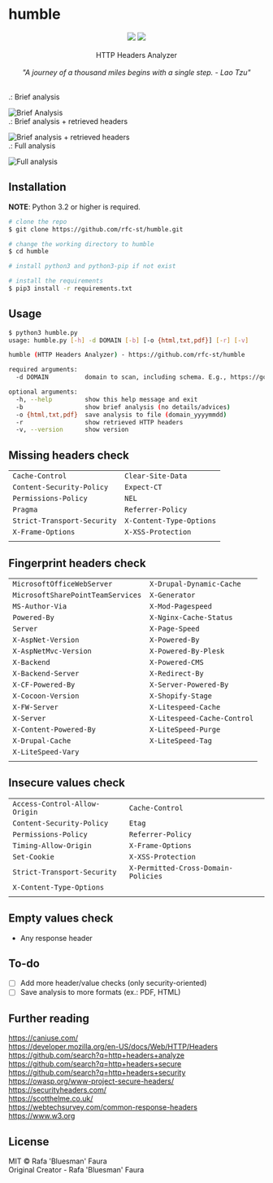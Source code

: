 # humble

<p align=center>
<a target="_blank" href="https://www.python.org/downloads/" title="Python version"><img src="https://img.shields.io/badge/python-%3E=_3.2-green.svg"></a>
<a target="_blank" href="LICENSE" title="License: MIT"><img src="https://img.shields.io/badge/License-MIT-blue.svg"></a>
<br />
<br />
HTTP Headers Analyzer<br />
<br />
<i>"A journey of a thousand miles begins with a single step. - Lao Tzu"</i>
</p>
<br />
.: Brief analysis<br />
<p></p>
<img src="https://github.com/rfc-st/humble/blob/master/screenshots/humble_b_20200911.JPG" alt="Brief Analysis">
<br />
.: Brief analysis + retrieved headers<br />
<p></p>
<img src="https://github.com/rfc-st/humble/blob/master/screenshots/humble_br_20200911.JPG" alt="Brief analysis + retrieved headers">
<br />
.: Full analysis<br />
<p></p>
<img src="https://github.com/rfc-st/humble/blob/master/screenshots/humble_20200911.JPG" alt="Full analysis">
<br />

## Installation

**NOTE**: Python 3.2 or higher is required.

```bash
# clone the repo
$ git clone https://github.com/rfc-st/humble.git

# change the working directory to humble
$ cd humble

# install python3 and python3-pip if not exist

# install the requirements
$ pip3 install -r requirements.txt
```

## Usage

```bash
$ python3 humble.py
usage: humble.py [-h] -d DOMAIN [-b] [-o {html,txt,pdf}] [-r] [-v]

humble (HTTP Headers Analyzer) - https://github.com/rfc-st/humble

required arguments:
  -d DOMAIN          domain to scan, including schema. E.g., https://google.com

optional arguments:
  -h, --help         show this help message and exit
  -b                 show brief analysis (no details/advices)
  -o {html,txt,pdf}  save analysis to file (domain_yyyymmdd)
  -r                 show retrieved HTTP headers
  -v, --version      show version
```

## Missing headers check
|||
| ------------- | ------------- |
| `Cache-Control`| `Clear-Site-Data` |
| `Content-Security-Policy` | `Expect-CT` |
| `Permissions-Policy` | `NEL` | 
| `Pragma` | `Referrer-Policy` |
| `Strict-Transport-Security` | `X-Content-Type-Options` |
| `X-Frame-Options` | `X-XSS-Protection` |
|||

## Fingerprint headers check
|||
| ------------- | ------------- |
| `MicrosoftOfficeWebServer` | `X-Drupal-Dynamic-Cache` | 
| `MicrosoftSharePointTeamServices` | `X-Generator` | 
| `MS-Author-Via` | `X-Mod-Pagespeed` | 
| `Powered-By` | `X-Nginx-Cache-Status` | 
| `Server` | `X-Page-Speed` | 
| `X-AspNet-Version` | `X-Powered-By` | 
| `X-AspNetMvc-Version` | `X-Powered-By-Plesk` | 
| `X-Backend` | `X-Powered-CMS` | 
| `X-Backend-Server` | `X-Redirect-By` | 
| `X-CF-Powered-By` | `X-Server-Powered-By` | 
| `X-Cocoon-Version` | `X-Shopify-Stage` |
| `X-FW-Server` | `X-Litespeed-Cache` |
| `X-Server` | `X-Litespeed-Cache-Control` |   
| `X-Content-Powered-By`| `X-LiteSpeed-Purge` | 
| `X-Drupal-Cache` | `X-LiteSpeed-Tag` |
| `X-LiteSpeed-Vary` ||
|||

## Insecure values check
|||
| ------------- | ------------- |
| `Access-Control-Allow-Origin` | `Cache-Control` |
| `Content-Security-Policy` | `Etag` |
| `Permissions-Policy` | `Referrer-Policy` |
| `Timing-Allow-Origin` | `X-Frame-Options` |
| `Set-Cookie` | `X-XSS-Protection` |
| `Strict-Transport-Security` | `X-Permitted-Cross-Domain-Policies` |
| `X-Content-Type-Options` ||
|||

## Empty values check
* Any response header

## To-do

- [ ] Add more header/value checks (only security-oriented)
- [ ] Save analysis to more formats (ex.: PDF, HTML)

## Further reading

https://caniuse.com/<br />
https://developer.mozilla.org/en-US/docs/Web/HTTP/Headers<br />
https://github.com/search?q=http+headers+analyze<br />
https://github.com/search?q=http+headers+secure<br />
https://github.com/search?q=http+headers+security<br />
https://owasp.org/www-project-secure-headers/<br />
https://securityheaders.com/<br />
https://scotthelme.co.uk/<br />
https://webtechsurvey.com/common-response-headers<br />
https://www.w3.org<br />


## License

MIT © Rafa 'Bluesman' Faura<br/>
Original Creator - Rafa 'Bluesman' Faura
